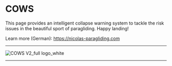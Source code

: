 # COWS
 This page provides an intelligent collapse warning system to tackle the risk issues in the beautiful sport of paragliding. Happy landing!

Learn more (German): https://nicolas-paragliding.com

--- 

![COWS V2_full logo_white](https://user-images.githubusercontent.com/113937779/201402566-23deb7f4-9e8a-4027-8e35-df0ce20322e4.png)

---
